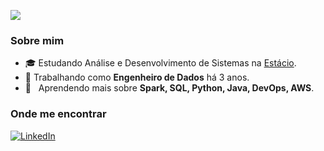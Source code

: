 ![](https://komarev.com/ghpvc/?username=vapolloe&color=006bed)

<h3>Sobre mim</h3>

- 🎓 Estudando Análise e Desenvolvimento de Sistemas na <a href="https://estacio.br/">Estácio</a>.
- 💼 Trabalhando como **Engenheiro de Dados** há 3 anos.
- 🌱 &nbsp; Aprendendo mais sobre **Spark, SQL, Python, Java, DevOps, AWS**.

<h3>Onde me encontrar</h3>

[![LinkedIn](https://img.shields.io/badge/-svapollo-blue?style=flat-square&logo=Linkedin&logoColor=white&link=https://linkedin.com/in/svapollo/)](https://linkedin.com/in/svapollo/)
